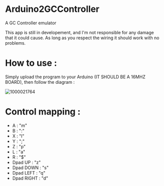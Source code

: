 # Arduino2GCController
 A GC Controller emulator

This app is still in developement, and I'm not responsible for any damage that it could cause.
As long as you respect the wiring it should work with no problems.

# How to use :

Simply upload the program to your Arduino (IT SHOULD BE A 16MHZ BOARD), then follow the diagram :

![1000021764](https://github.com/user-attachments/assets/2130ac80-dab6-4b1a-94c7-81eebd7b8165)


# Control mapping : 

- A : "m"
- B : ":"
- X : "l"
- Y : ";"
- Z : "p"
- L : "a"
- R : "$"
- Dpad UP : "z"
- Dpad DOWN : "s"
- Dpad LEFT : "q"
- Dpad RIGHT : "d"
